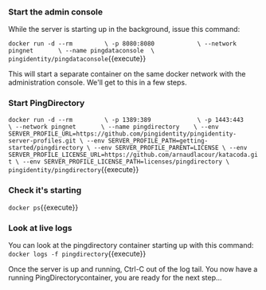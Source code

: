 ### Start the admin console
While the server is starting up in the background, issue this command:

`docker run -d --rm         \
    -p 8080:8080            \
    --network pingnet       \
    --name pingdataconsole  \
    pingidentity/pingdataconsole`{{execute}}

This will start a separate container on the same docker network with the administration console.
We'll get to this in a few steps.

### Start PingDirectory
`docker run -d --rm         \
    -p 1389:389             \
    -p 1443:443             \
    --network pingnet       \
    --name pingdirectory    \
    --env SERVER_PROFILE_URL=https://github.com/pingidentity/pingidentity-server-profiles.git \
    --env SERVER_PROFILE_PATH=getting-started/pingdirectory \
    --env SERVER_PROFILE_PARENT=LICENSE \
    --env SERVER_PROFILE_LICENSE_URL=https://github.com/arnaudlacour/katacoda.git \
    --env SERVER_PROFILE_LICENSE_PATH=licenses/pingdirectory \
    pingidentity/pingdirectory`{{execute}}

### Check it's starting
`docker ps`{{execute}}

### Look at live logs
You can look at the pingdirectory container starting up with this command:
`docker logs -f pingdirectory`{{execute}}

Once the server is up and running, Ctrl-C out of the log tail.
You now have a running PingDirectorycontainer, you are ready for the next step...